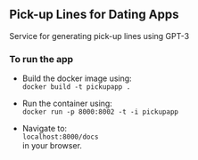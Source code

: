 ## Pick-up Lines for Dating Apps
Service for generating pick-up lines using GPT-3

### To run the app

- Build the docker image using: <br>
`docker build -t pickupapp .`
 
- Run the container using: <br>
`docker run -p 8000:8002 -t -i pickupapp`

- Navigate to: <br>
`localhost:8000/docs` <br> 
in your browser.